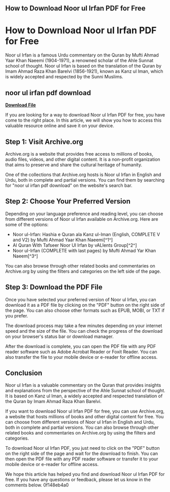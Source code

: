 ## How to Download Noor ul Irfan PDF for Free

  
# How to Download Noor ul Irfan PDF for Free
 
Noor ul Irfan is a famous Urdu commentary on the Quran by Mufti Ahmad Yaar Khan Naeemi (1904-1971), a renowned scholar of the Ahle Sunnat school of thought. Noor ul Irfan is based on the translation of the Quran by Imam Ahmad Raza Khan Barelvi (1856-1921), known as Kanz ul Iman, which is widely accepted and respected by the Sunni Muslims.
 
## noor ul irfan pdf download


[**Download File**](https://www.google.com/url?q=https%3A%2F%2Furlca.com%2F2tKveC&sa=D&sntz=1&usg=AOvVaw0bOpt7U2ccWQnvAsmGT-I0)

 
If you are looking for a way to download Noor ul Irfan PDF for free, you have come to the right place. In this article, we will show you how to access this valuable resource online and save it on your device.
 
## Step 1: Visit Archive.org
 
Archive.org is a website that provides free access to millions of books, audio files, videos, and other digital content. It is a non-profit organization that aims to preserve and share the cultural heritage of humanity.
 
One of the collections that Archive.org hosts is Noor ul Irfan in English and Urdu, both in complete and partial versions. You can find them by searching for "noor ul irfan pdf download" on the website's search bar.
 
## Step 2: Choose Your Preferred Version
 
Depending on your language preference and reading level, you can choose from different versions of Noor ul Irfan available on Archive.org. Here are some of the options:
 
- Noor ul-Irfan: Hashia e Quran ala Kanz ul-Iman (English, COMPLETE V and V2) by Mufti Ahmad Yaar Khan Naeemi[^1^]
- Al Quran With Tafseer Noor Ul Irfan by vALIents Group[^2^]
- Noor uI-Irfan (COMPLETE with last pages) by Mufti Ahmad Yar Khan Naeem[^3^]

You can also browse through other related books and commentaries on Archive.org by using the filters and categories on the left side of the page.
 
## Step 3: Download the PDF File
 
Once you have selected your preferred version of Noor ul Irfan, you can download it as a PDF file by clicking on the "PDF" button on the right side of the page. You can also choose other formats such as EPUB, MOBI, or TXT if you prefer.
 
The download process may take a few minutes depending on your internet speed and the size of the file. You can check the progress of the download on your browser's status bar or download manager.
 
After the download is complete, you can open the PDF file with any PDF reader software such as Adobe Acrobat Reader or Foxit Reader. You can also transfer the file to your mobile device or e-reader for offline access.
 
## Conclusion
 
Noor ul Irfan is a valuable commentary on the Quran that provides insights and explanations from the perspective of the Ahle Sunnat school of thought. It is based on Kanz ul Iman, a widely accepted and respected translation of the Quran by Imam Ahmad Raza Khan Barelvi.
 
If you want to download Noor ul Irfan PDF for free, you can use Archive.org, a website that hosts millions of books and other digital content for free. You can choose from different versions of Noor ul Irfan in English and Urdu, both in complete and partial versions. You can also browse through other related books and commentaries on Archive.org by using the filters and categories.
 
To download Noor ul Irfan PDF, you just need to click on the "PDF" button on the right side of the page and wait for the download to finish. You can then open the PDF file with any PDF reader software or transfer it to your mobile device or e-reader for offline access.
 
We hope this article has helped you find and download Noor ul Irfan PDF for free. If you have any questions or feedback, please let us know in the comments below.
 0f148eb4a0
